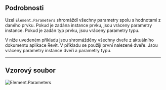 ## Podrobnosti
Uzel `Element.Parameters` shromáždí všechny parametry spolu s hodnotami z daného prvku. Pokud je zadána instance prvku, jsou vráceny parametry instance. Pokud je zadán typ prvku, jsou vráceny parametry typu.

V níže uvedeném příkladu jsou shromážděny všechny dveře z aktuálního dokumentu aplikace Revit. V příkladu se použijí první nalezené dveře. Jsou vráceny parametry instance dveří a parametry typu.
___
## Vzorový soubor

![Element.Parameters](./Revit.Elements.Element.Parameters_img.jpg)
